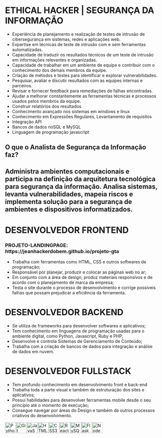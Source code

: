 # ETHICAL HACKER | SEGURANÇA DA INFORMAÇÃO
* Experiência de planejamento e realização de testes de intrusão de cibersegurança em sistemas, redes e aplicações web.
* Expertise em técnicas de teste de intrusão com e sem ferramentas automatizadas.
* Capacidade de traduzir os resultados técnicos de um teste de intrusão em informações relevantes e organizadas.
* Capacidade de trabalhar em um ambiente de equipe e contribuir com o conhecimento dos demais membros da equipe.
* Criação de métodos e testes para identificar e explorar vulnerabilidades.
* Pesquisar, avaliar e discutir resultados com as equipes internas e parceiros.
* Revisar e fornecer feedback para remediações de falhas encontradas.
* Ajudar a melhorar constantemente as ferramentas técnicas e processos usados pelos membros da equipe.
* Construir relatórios dos resultados.
* Conhecimento avançado nos sistemas em windows e linux
* Conhecimento em Expressões Regulares, Levantamento de requisitos
* Integração API
* Bancos de dados noSQL e MySQL
* Linguagem de programação javascript
## O que o Analista de Segurança da Informação faz?
## Administra ambientes computacionais e participa na definição da arquitetura tecnológica para segurança da informação. Analisa sistemas, levanta vulnerabilidades, mapeia riscos e implementa solução para a segurança de ambientes e dispositivos informatizados.

# DESENVOLVEDOR FRONTEND
<h3>PROJETO-LANDINGPAGE: https://jeanhackerdobem.github.io/projeto-gta</h3>

* Trabalha com ferramentas como HTML, CSS e outros softwares de programação;
* Responsável por planejar, produzir e colocar as páginas web no ar;
* Em conjunto com a área de design, produz materiais responsivos e de acordo com o planejamento de marca da empresa;
* Testa o site durante o processo de desenvolvimento e corrige possíveis falhas que possam prejudicar a eficiência da ferramenta.

# DESENVOLVEDOR BACKEND
* Se utiliza de frameworks para desenvolver softwares e aplicativos;
* Tem conhecimento em linguagens de programação usadas para o ambiente digital, como Python, Javascript, Ruby e PHP;
* Desenvolve e controla Sistemas de Gerenciamento de Conteúdo;
* Trabalha com a criação de bancos de dados para integração e análise de dados em nuvem.

# DESENVOLVEDOR FULLSTACK
* Tem profundo conhecimento em desenvolvimento front e back-end
* Trabalha toda a parte visual e também de estruturação dos sites e aplicativos;
* Possui habilidades para desenvolver ferramentas mobile desde o seu princípio até o momento de execução;
* Consegue navegar por áreas do Design e também de outros processos criativos do desenvolvimento.

<p align="left">
<a href="https://www.python.org/" target="_blank" rel="noreferrer"><img src="https://raw.githubusercontent.com/danielcranney/readme-generator/main/public/icons/skills/python-colored.svg" width="36" height="36" alt="Python" /></a><a href="https://git-scm.com/" target="_blank" rel="noreferrer"><img src="https://raw.githubusercontent.com/danielcranney/readme-generator/main/public/icons/skills/git-colored.svg" width="36" height="36" alt="Git" /></a><a href="https://developer.mozilla.org/en-US/docs/Web/JavaScript" target="_blank" rel="noreferrer"><img src="https://raw.githubusercontent.com/danielcranney/readme-generator/main/public/icons/skills/javascript-colored.svg" width="36" height="36" alt="JavaScript" /></a><a href="https://developer.mozilla.org/en-US/docs/Glossary/HTML5" target="_blank" rel="noreferrer"><img src="https://raw.githubusercontent.com/danielcranney/readme-generator/main/public/icons/skills/html5-colored.svg" width="36" height="36" alt="HTML5" /></a><a href="https://www.w3.org/TR/CSS/#css" target="_blank" rel="noreferrer"><img src="https://raw.githubusercontent.com/danielcranney/readme-generator/main/public/icons/skills/css3-colored.svg" width="36" height="36" alt="CSS3" /></a><a href="https://reactjs.org/" target="_blank" rel="noreferrer"><img src="https://raw.githubusercontent.com/danielcranney/readme-generator/main/public/icons/skills/react-colored.svg" width="36" height="36" alt="React" /></a><a href="https://www.mysql.com/" target="_blank" rel="noreferrer"><img src="https://raw.githubusercontent.com/danielcranney/readme-generator/main/public/icons/skills/mysql-colored.svg" width="36" height="36" alt="MySQL" /></a><a href="https://flask.palletsprojects.com/en/2.0.x/" target="_blank" rel="noreferrer"><img src="https://raw.githubusercontent.com/danielcranney/readme-generator/main/public/icons/skills/flask-colored.svg" width="36" height="36" alt="Flask" /></a><a href="https://nodejs.org/en/" target="_blank" rel="noreferrer"><img src="https://raw.githubusercontent.com/danielcranney/readme-generator/main/public/icons/skills/nodejs-colored.svg" width="36" height="36" alt="NodeJS" /></a>
</p>
